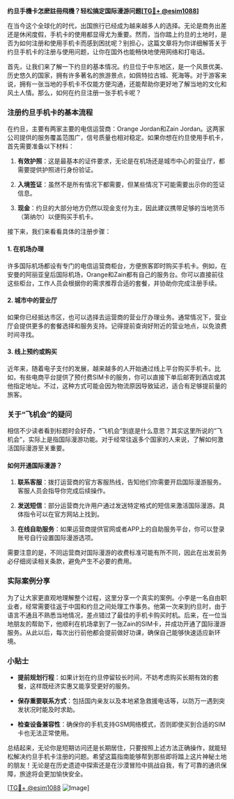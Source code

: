 **约旦手機卡怎麽註冊飛機？轻松搞定国际漫游问题[[TG💪+ @esim1088](https://t.me/s/esim1088)]**

在当今这个全球化的时代，出国旅行已经成为越来越多人的选择。无论是商务出差还是休闲度假，手机卡的使用都显得尤为重要。然而，当你踏上约旦的土地时，是否为如何注册和使用手机卡而感到困扰呢？别担心，这篇文章将为你详细解答关于约旦手机卡的注册与使用问题，让你在国外也能畅快地使用网络和打电话。

首先，让我们来了解一下约旦的基本情况。约旦位于中东地区，是一个风景优美、历史悠久的国家，拥有许多著名的旅游景点，如佩特拉古城、死海等。对于游客来说，拥有一张当地的手机卡不仅能方便沟通，还能帮助你更好地了解当地的文化和风土人情。那么，如何在约旦注册一张手机卡呢？

### 注册约旦手机卡的基本流程

在约旦，主要有两家主要的电信运营商：Orange Jordan和Zain Jordan。这两家公司提供的服务覆盖范围广，信号质量也相对稳定。如果你想在约旦使用手机卡，首先需要准备以下材料：

1. **有效护照**：这是最基本的证件要求，无论是在机场还是城市中心的营业厅，都需要提供护照进行身份验证。
   
2. **入境签证**：虽然不是所有情况下都需要，但某些情况下可能需要出示你的签证信息。

3. **现金**：约旦的大部分地方仍然以现金支付为主，因此建议携带足够的当地货币（第纳尔）以便购买手机卡。

接下来，我们来看看具体的注册步骤：

#### 1. 在机场办理

许多国际机场都设有专门的电信运营商柜台，方便旅客即时购买手机卡。例如，在安曼的阿丽亚皇后国际机场，Orange和Zain都有自己的服务台。你可以直接前往这些柜台，工作人员会根据你的需求推荐合适的套餐，并协助你完成注册手续。

#### 2. 城市中的营业厅

如果你已经抵达市区，也可以选择去运营商的营业厅办理业务。通常情况下，营业厅会提供更多的套餐选择和服务支持。记得提前查询好附近的营业地点，以免浪费时间寻找。

#### 3. 线上预约或购买

近年来，随着电子支付的发展，越来越多的人开始通过线上平台购买手机卡。比如，有些电商平台提供了预付费SIM卡的服务，你可以直接下单后邮寄到酒店或其他指定地址。不过，这种方式可能会因为物流原因导致延迟，适合有足够提前量的旅客。

### 关于“飞机会”的疑问

相信不少读者看到标题时会好奇，“飞机会”到底是什么意思？其实这里所说的“飞机会”，实际上是指国际漫游功能。对于经常往返多个国家的人来说，了解如何激活国际漫游至关重要。

#### 如何开通国际漫游？

1. **联系客服**：拨打运营商的官方客服热线，告知他们你需要开启国际漫游服务。客服人员会指导你完成后续操作。

2. **发送短信**：部分运营商允许用户通过发送特定格式的短信来激活国际漫游。具体指令可以在官方网站上找到。

3. **在线自助服务**：如果运营商提供官网或者APP上的自助服务平台，你可以登录账号自行设置国际漫游选项。

需要注意的是，不同运营商对国际漫游的收费标准可能有所不同，因此在出发前务必仔细阅读相关条款，避免产生不必要的费用。

### 实际案例分享

为了让大家更直观地理解整个过程，这里分享一个真实的案例。小李是一名自由职业者，经常需要往返于中国和约旦之间处理工作事务。他第一次来到约旦时，由于语言不通且不熟悉当地情况，差点错过了最佳的手机卡购买时机。后来，在一位当地朋友的帮助下，他顺利在机场拿到了一张Zain的SIM卡，并成功开通了国际漫游服务。从此以后，每次出行前他都会提前做好功课，确保自己能够快速适应新环境。

### 小贴士

- **提前规划行程**：如果计划在约旦停留较长时间，不妨考虑购买长期有效的套餐，这样既经济实惠又能享受更好的服务。
  
- **保存重要联系方式**：包括国内亲友以及本地紧急救援电话等，以防万一遇到突发状况时能及时求助。

- **检查设备兼容性**：确保你的手机支持GSM网络模式，否则即使买到合适的SIM卡也无法正常使用。

总结起来，无论你是短期访问还是长期居住，只要按照上述方法正确操作，就能轻松解决约旦手机卡注册的问题。希望这篇指南能够帮到那些即将踏上这片神秘土地的朋友！无论是在历史遗迹中探索还是在沙漠冒险中挑战自我，有了可靠的通讯保障，旅途将会更加愉快安全。

[[TG💪+ @esim1088](https://t.me/s/esim1088) ![Image](https://i.postimg.cc/4NQfJmqS/Snipaste-2025-05-13-00-14-12.png)]